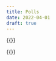 ```yaml
---
title: Polls
date: 2022-04-01
draft: true
---
```


{{<tweet id="1504102594192584705">}}

{{<tweet id="1110597904643743744">}}
